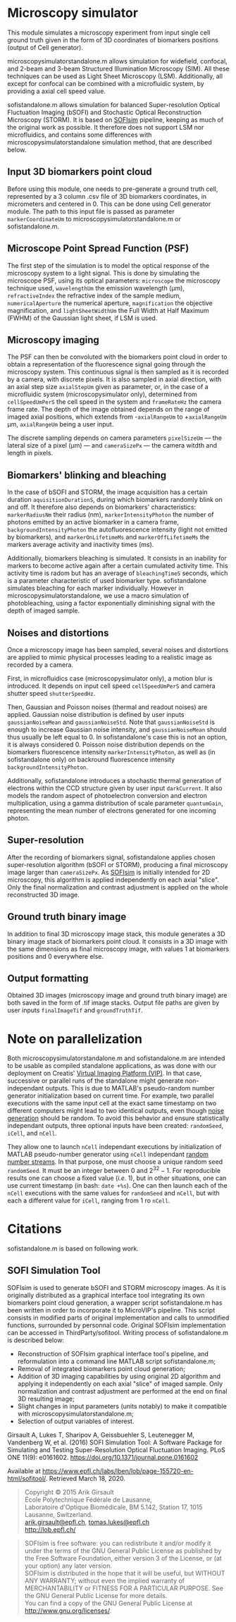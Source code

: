 # Microscopy simulator
This module simulates a microscopy experiment from input single cell ground truth given in the form of 3D coordinates of biomarkers positions (output of Cell generator).

microscopysimulatorstandalone.m allows simulation for widefield, confocal, and 2-beam and 3-beam Structured Illumination Microscopy (SIM). All these techniques can be used as Light Sheet Microscopy (LSM). Additionally, all except for confocal can be combined with a microfluidic system, by providing a axial cell speed value.

sofistandalone.m allows simulation for balanced Super-resolution Optical Fluctuation Imaging (bSOFI) and Stochastic Optical Reconstruction Microscopy (STORM). It is based on [SOFIsim](#sofi) pipeline, keeping as much of the original work as possible. It therefore does not support LSM nor microfluidics, and contains some differences with microscopysimulatorstandalone simulation method, that are described below.

## Input 3D biomarkers point cloud
Before using this module, one needs to pre-generate a ground truth cell, represented by a 3 column .csv file of 3D biomarkers coordinates, in micrometers and centered in 0. This can be done using Cell generator module. The path to this input file is passed as parameter `markerCoordinateUm` to microscopysimulatorstandalone.m or sofistandalone.m.

## Microscope Point Spread Function (PSF)
The first step of the simulation is to model the optical response of the microscopy system to a light signal. This is done by simulating the microscope PSF, using its optical parameters: `microscope` the microscopy technique used, `wavelengthUm` the emission wavelength (µm), `refractiveIndex` the refractive index of the sample medium, `numericalAperture` the numerical aperture, `magnification` the objective magnification, and `lightSheetWidthUm` the Full Width at Half Maximum (FWHM) of the Gaussian light sheet, if LSM is used.

## Microscopy imaging
The PSF can then be convoluted with the biomarkers point cloud in order to obtain a representation of the fluorescence signal going through the microscopy system. This continuous signal is then sampled as it is recorded by a camera, with discrete pixels. It is also sampled in axial direction, with an axial step size `axialStepUm` given as parameter, or, in the case of a microfluidic system (microscopysimulator only), determined from `cellSpeedUmPerS` the cell speed in the system and `frameRateHz` the camera frame rate. The depth of the image obtained depends on the range of imaged axial positions, which extends from -`axialRangeUm` to +`axialRangeUm` µm, `axialRangeUm` being a user input.

The discrete sampling depends on camera parameters `pixelSizeUm` — the lateral size of a pixel (µm) — and `cameraSizePx` — the camera witdth and length in pixels. 

## Biomarkers' blinking and bleaching
In the case of bSOFI and STORM, the image acquisition has a certain duration `aquisitionDurationS`, during which biomarkers randomly blink on and off. It therefore also depends on biomarkers' characteristics: `markerRadiusNm` their radius (nm), `markerIntensityPhoton` the number of photons emitted by an active biomarker in a camera frame, `backgroundIntensityPhoton` the autofluorescence intensity (light not emitted by biomarkers), and `markerOnLifetimeMs` and `markerOffLifetimeMs` the markers average activity and inactivity times (ms).

Additionally, biomarkers bleaching is simulated. It consists in an inability for markers to become active again after a certain cumulated activity time. This activity time is radom but has an average of `bleachingTimeS` seconds, which is a parameter characteristic of used biomarker type. sofistandalone simulates bleaching for each marker individually. However in microscopysimulatorstandalone, we use a macro simulation of photobleaching, using a factor exponentially diminishing signal with the depth of imaged sample.
<a name="noise"></a>

## Noises and distortions
Once a microscopy image has been sampled, several noises and distortions are applied to mimic physical processes leading to a realistic image as recorded by a camera.

First, in microfluidics case (microscopysimulator only), a motion blur is introduced. It depends on input cell speed `cellSpeedUmPerS` and camera shutter speed `shutterSpeedHz`.

Then, Gaussian and Poisson noises (thermal and readout noises) are applied. Gaussian noise distribution is defined by user inputs `gaussianNoiseMean` and `gaussianNoiseStd`. Note that `gaussianNoiseStd` is enough to increase Gaussian noise intensity, and `gaussianNoiseMean` should thus usually be left equal to 0. In sofistandalone's case this is not an option, it is always considered 0. Poisson noise distribution depends on the biomarkers fluorescence intensity `markerIntensityPhoton`, as well as (in sofistandalone only) on backround fluorescence intensity `backgroundIntensityPhoton`.

Additionally, sofistandalone introduces a stochastic thermal generation of electrons within the CCD structure given by user input `darkCurrent`. It also models the random aspect of photoelectron conversion and electron multiplication, using a gamma distribution of scale parameter `quantumGain`, representing the mean number of electrons generated for one incoming photon.

## Super-resolution
After the recording of biomarkers signal, sofistandalone applies chosen super-resolution algorithm (bSOFI or STORM), producing a final microscopy image larger than `cameraSizePx`. As [SOFIsim](#sofi) is initially intended for 2D microscopy, this algorithm is applied independently on each axial "slice". Only the final normalization and contrast adjustment is applied on the whole reconstructed 3D image.

## Ground truth binary image
In addition to final 3D microscopy image stack, this module generates a 3D binary image stack of biomarkers point cloud. It consists in a 3D image with the same dimensions as final microscopy image, with values 1 at biomarkers positions and 0 everywhere else.

## Output formatting
Obtained 3D images (microscopy image and ground truth binary image) are both saved in the form of .tif image stacks. Output file paths are given by user inputs `finalImageTif` and `groundTruthTif`.

# Note on parallelization
Both microscopysimulatorstandalone.m and sofistandalone.m are intended to be usable as compiled standalone applications, as was done with our deployment on Creatis' [Virtual Imaging Platform (VIP)](http://vip.creatis.insa-lyon.fr). In that case, successive or parallel runs of the standalone might generate non-independant outputs. This is due to MATLAB's pseudo-random number generator initialization based on current time. For example, two parallel executions with the same input cell at the exact same timestamp on two different computers might lead to two identical outputs, even though [noise generation](#noise) should be random. To avoid this behavior and ensure statistically independant outputs, three optional inputs have been created: `randomSeed`, `iCell`, and `nCell`.

They allow one to launch `nCell` independant executions by initialization of MATLAB pseudo-number generator using `nCell` independant [random number streams](https://fr.mathworks.com/help/matlab/ref/randstream.html). In that purpose, one must choose a unique random seed `randomSeed`. It must be an integer between $0$ and $2^{32}-1$. For reproducible results one can choose a fixed value (*i.e.* $1$), but in other situations, one can use current timestamp (in bash: `date +%s`). One can then launch each of the `nCell` executions with the same values for `randomSeed` and `nCell`, but with each a different value for `iCell`, ranging from 1 ro `nCell`.

# Citations
sofistandalone.m is based on following work.
<a name="sofi"></a>

## SOFI Simulation Tool
SOFIsim is used to generate bSOFI and STORM microscopy images. As it is originally distributed as a graphical interface tool integrating its own biomarkers point cloud generation, a wrapper script sofistandalone.m has been written in order to incorporate it to MicroVIP's pipeline. This script consists in modified parts of original implementation and calls to unmodified functions, surrounded by personnal code. Original SOFIsim implementation can be accessed in ThirdParty/sofitool. Writing process of sofistandalone.m is described below:

* Reconstruction of SOFIsim graphical interface tool's pipeline, and reformulation into a command line MATLAB script sofistandalone.m;
* Removal of integrated biomarkers point cloud generation;
* Addition of 3D imaging capabilities by using original 2D algorithm and applying it independently on each axial "slice" of imaged sample. Only normalization and contrast adjustment are performed at the end on final 3D resulting image;
* Slight changes in input parameters (units notably) to make it compatible with microscopysimulatorstandalone.m;
* Selection of output variables of interest.

Girsault A, Lukes T, Sharipov A, Geissbuehler S, Leutenegger M, Vandenberg W, et al. (2016) SOFI Simulation Tool: A Software Package for Simulating and Testing Super-Resolution Optical Fluctuation Imaging. PLoS ONE 11(9): e0161602. https://doi.org/10.1371/journal.pone.0161602

Available at https://www.epfl.ch/labs/lben/lob/page-155720-en-html/sofitool/. Retrieved March 18, 2020.

>Copyright © 2015 Arik Girsault</br>
École Polytechnique Fédérale de Lausanne,</br>
Laboratoire d'Optique Biomédicale, BM 5.142, Station 17, 1015 Lausanne, Switzerland.</br>
arik.girsault@epfl.ch, tomas.lukes@epfl.ch</br>
http://lob.epfl.ch/

>SOFIsim is free software: you can redistribute it and/or modify it under the terms of the GNU General Public License as published by the Free Software Foundation, either version 3 of the License, or (at your option) any later version.</br>
SOFIsim is distributed in the hope that it will be useful, but WITHOUT ANY WARRANTY; without even the implied warranty of MERCHANTABILITY or FITNESS FOR A PARTICULAR PURPOSE. See the GNU General Public License for more details.</br>
You can find a copy of the GNU General Public License at http://www.gnu.org/licenses/.